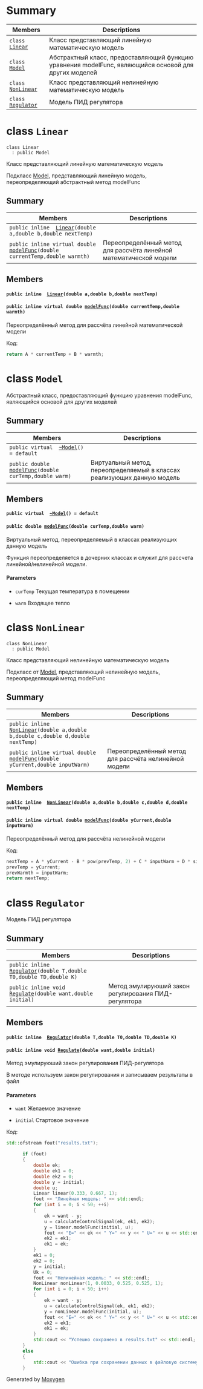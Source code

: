 # Summary

 Members                        | Descriptions                                
--------------------------------|---------------------------------------------
`class `[`Linear`](#classLinear) | Класс представляющий линейную математическую модель
`class `[`Model`](#classModel) | Абстрактный класс, предоставляющий функцию уравнения modelFunc, являющийся основой для других моделей
`class `[`NonLinear`](#classNonLinear) | Класс представляющий нелинейную математическую модель
`class `[`Regulator`](#classRegulator) | Модель ПИД регулятора

# class `Linear` 

```
class Linear
  : public Model
```  

Класс представляющий линейную математическую модель

Подкласс [Model](#classModel), представляющий линейную модель, переопределяющий абстрактный метод modelFunc

## Summary

 Members                        | Descriptions                                
--------------------------------|---------------------------------------------
`public inline  `[`Linear`](#classLinear_1a909834d3a470d9e7899aaa8d5f736af3)`(double a,double b,double nextTemp)` | 
`public inline virtual double `[`modelFunc`](#classLinear_1a03f4d23192103c7ee4ec3e9302e1820a)`(double currentTemp,double warmth)` | Переопределённый метод для рассчёта линейной математической модели

## Members

#### `public inline  `[`Linear`](#classLinear_1a909834d3a470d9e7899aaa8d5f736af3)`(double a,double b,double nextTemp)` 

#### `public inline virtual double `[`modelFunc`](#classLinear_1a03f4d23192103c7ee4ec3e9302e1820a)`(double currentTemp,double warmth)` 

Переопределённый метод для рассчёта линейной математической модели

Код: 
```cpp
return A * currentTemp + B * warmth;
```

# class `Model` 

Абстрактный класс, предоставляющий функцию уравнения modelFunc, являющийся основой для других моделей

## Summary

 Members                        | Descriptions                                
--------------------------------|---------------------------------------------
`public virtual  `[`~Model`](#classModel_1a2efbe4ec768191fa70ad86f260ec2fd6)`() = default` | 
`public double `[`modelFunc`](#classModel_1ad2e38abac5c35221addb80e09ce17182)`(double curTemp,double warm)` | Виртуальный метод, переопределяемый в классах реализующих данную модель

## Members

#### `public virtual  `[`~Model`](#classModel_1a2efbe4ec768191fa70ad86f260ec2fd6)`() = default` 

#### `public double `[`modelFunc`](#classModel_1ad2e38abac5c35221addb80e09ce17182)`(double curTemp,double warm)` 

Виртуальный метод, переопределяемый в классах реализующих данную модель

Функция переопределяется в дочерних классах и служит для рассчета линейной/нелинейной модели. 
#### Parameters
* `curTemp` Текущая температура в помещении 

* `warm` Входящее тепло

# class `NonLinear` 

```
class NonLinear
  : public Model
```  

Класс представляющий нелинейную математическую модель

Подкласс от [Model](#classModel), представляющий нелинейную модель, переопределяющий метод modelFunc

## Summary

 Members                        | Descriptions                                
--------------------------------|---------------------------------------------
`public inline  `[`NonLinear`](#classNonLinear_1a9a0c42609d84438e345e0d5a63d3b335)`(double a,double b,double c,double d,double nextTemp)` | 
`public inline virtual double `[`modelFunc`](#classNonLinear_1a113ab823e8f25090e7acd2e4e7458a67)`(double yCurrent,double inputWarm)` | Переопределённый метод для рассчёта нелинейной модели

## Members

#### `public inline  `[`NonLinear`](#classNonLinear_1a9a0c42609d84438e345e0d5a63d3b335)`(double a,double b,double c,double d,double nextTemp)` 

#### `public inline virtual double `[`modelFunc`](#classNonLinear_1a113ab823e8f25090e7acd2e4e7458a67)`(double yCurrent,double inputWarm)` 

Переопределённый метод для рассчёта нелинейной модели

Код: 
```cpp
nextTemp = A * yCurrent - B * pow(prevTemp, 2) + C * inputWarm + D * sin(prevWarmth);
prevTemp = yCurrent;
prevWarmth = inputWarm;
return nextTemp;
```

# class `Regulator` 

Модель ПИД регулятора

## Summary

 Members                        | Descriptions                                
--------------------------------|---------------------------------------------
`public inline  `[`Regulator`](#classRegulator_1a2f9dccd70ab29b72793e37803ef0f0f0)`(double T,double T0,double TD,double K)` | 
`public inline void `[`Regulate`](#classRegulator_1a69ec58971802ba66f7441ecfe03ea73e)`(double want,double initial)` | Метод эмулируюший закон регулирования ПИД-регулятора

## Members

#### `public inline  `[`Regulator`](#classRegulator_1a2f9dccd70ab29b72793e37803ef0f0f0)`(double T,double T0,double TD,double K)` 

#### `public inline void `[`Regulate`](#classRegulator_1a69ec58971802ba66f7441ecfe03ea73e)`(double want,double initial)` 

Метод эмулируюший закон регулирования ПИД-регулятора

В методе используем закон регулирования и записываем результаты в файл 
#### Parameters
* `want` Желаемое значение 

* `initial` Стартовое значение

Код: 
```cpp
std::ofstream fout("results.txt");

      if (fout)
      {
          double ek;
          double ek1 = 0;
          double ek2 = 0;
          double y = initial;
          double u;
          Linear linear(0.333, 0.667, 1);
          fout << "Линейная модель: " << std::endl;
          for (int i = 0; i < 50; ++i)
          {
              ek = want - y;
              u = calculateControlSignal(ek, ek1, ek2);
              y = linear.modelFunc(initial, u);
              fout << "E=" << ek << " Y=" << y << " U=" << u << std::endl;
              ek2 = ek1;
              ek1 = ek;
          }
          ek1 = 0;
          ek2 = 0;
          y = initial;
          Uk = 0;
          fout << "Нелинейная модель: " << std::endl;
          NonLinear nonLinear(1, 0.0033, 0.525, 0.525, 1);
          for (int i = 0; i < 50; i++)
          {
              ek = want - y;
              u = calculateControlSignal(ek, ek1, ek2);
              y = nonLinear.modelFunc(initial, u);
              fout << "E=" << ek << " Y=" << y << " U=" << u << std::endl;
              ek2 = ek1;
              ek1 = ek;
          }
          std::cout << "Успешно сохранено в results.txt" << std::endl;
      }
      else
      {
          std::cout << "Ошибка при сохранении данных в файловую систему" << std::endl;
      }
```

Generated by [Moxygen](https://sourcey.com/moxygen)
